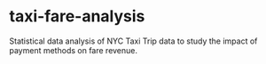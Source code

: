 # taxi-fare-analysis
Statistical data analysis of NYC Taxi Trip data to study the impact of payment methods on fare revenue.
